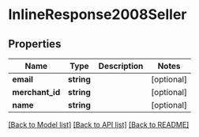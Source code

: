 # InlineResponse2008Seller

## Properties
Name | Type | Description | Notes
------------ | ------------- | ------------- | -------------
**email** | **string** |  | [optional] 
**merchant_id** | **string** |  | [optional] 
**name** | **string** |  | [optional] 

[[Back to Model list]](../README.md#documentation-for-models) [[Back to API list]](../README.md#documentation-for-api-endpoints) [[Back to README]](../README.md)



